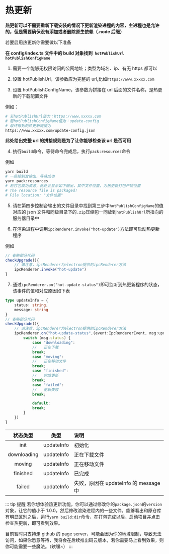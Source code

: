# 热更新

**热更新可以不需要重新下载安装的情况下更新渲染进程的内容，主进程也是允许的，但是需要确保没有添加或者删除原生依赖（.node 后缀）**

若要启用热更新你需要做以下准备

**在 config/index.ts 文件中的 build 对象找到` hotPublishUrl` `hotPublishConfigName `**

1. 需要一个能够无权限访问的公网地址；类型为域名、ip、有无 https 都可以

2. 设置 hotPublishUrl，该参数应为完整的 url,比如`https://www.xxxxx.com`

3. 设置 hotPublishConfigName，该参数为拼接在 url 后面的文件名称，是热更新的下载配置文件

例如：

```sh
# 若hotPublishUrl值为：https://www.xxxxx.com
# 若hotPublishConfigName值为：update-config
# 最终得到的热更新链接为
https://www.xxxxx.com/update-config.json
```

**此处给出完整 url 的拼接规则是为了让你能够检查该 url 是否可用**

4. 执行`build`命令，等待命令完成后，执行`pack:resources`命令

例如

```sh
yarn build
# 一些控制台输出，等待成功
yarn pack:resources
# 若打包成功资源，此处会显示如下输出，其中文件位置，为热更新打包产物位置
# The resource file is packaged!
# File location: "文件位置"
```

5. 请在第四步控制台输出的文件目录中找到第三步中`hotPublishConfigName`的值对应的 json 文件和同级目录下的`.zip`压缩包一同放到`hotPublishUrl`所指向的服务器目录中

6. 在渲染进程中调用`ipcRenderer.invoke("hot-update")`方法即可启动热更新程序

例如

```TypeScript
// 省略部分代码
checkUpgrade(){
    // 请注意，ipcRenderer为electron提供的ipcRenderer方法
    ipcRenderer.invoke("hot-update")
}
```

7. 通过`ipcRenderer.on("hot-update-status")`即可监听到热更新程序的状态，该事件的值和对应原因如下表

```TypeScript
type updateInfo = {
    status: string,
    message: string
}
// 省略部分代码
checkUpgrade(){
    // 请注意，ipcRenderer为electron提供的ipcRenderer方法
    ipcRenderer.on("hot-update-status",(event:IpcRendererEvent, msg:updateInfo) => {
        switch (msg.status) {
            case "downloading":
            //   正在下载
            break;
            case "moving":
            //   正在移动文件
            break;
            case "finished":
            //   完成更新
            break;
            case "failed":
            //   更新失败
            break;

            default:
            break;
        }
    })
}
```

|  状态类型   |    类型    | 说明                                  |
| :---------: | :--------: | :------------------------------------ |
|    init     | updateInfo | 初始化                                |
| downloading | updateInfo | 正在下载文件                          |
|   moving    | updateInfo | 正在移动文件                          |
|  finished   | updateInfo | 已完成                                |
|   failed    | updateInfo | 失败，原因在 updateInfo 的 message 中 |

::: tip 提醒
若你想体验热更新功能，你可以通过修改你的`package.json`的`version`对象，让它的值小于 1.0.0，然后修改渲染进程内的一些文件，能够看出和原仓库有明显区别之后，运行`yarn build:dir`命令，在打包完成以后，启动项目并点击检查热更新，即可看到效果。

目前暂时只支持走 github 的 page server，可能会因为你的地域限制，导致无法访问，如果你愿意等待，我将会在后续推出码云版本，若你需要马上看到效果，则你可能需要一些魔法。（欸嘿~）
:::
